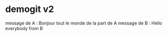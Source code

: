 # demogit v2
message de A : Bonjour tout le monde de la part de A
message de B : Hello everybody from B
